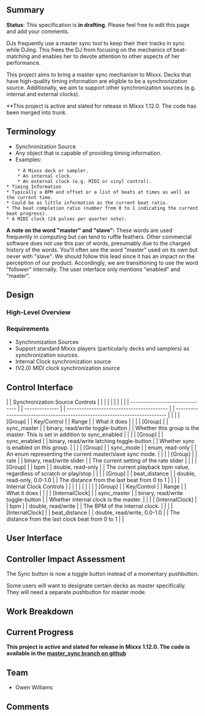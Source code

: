 ## Summary

**Status**: This specification is **in drafting**. Please feel free to
edit this page and add your comments.

DJs frequently use a master sync tool to keep their their tracks in sync
while DJing. This frees the DJ from focusing on the mechanics of
beat-matching and enables her to devote attention to other aspects of
her performance.

This project aims to bring a master sync mechanism to Mixxx. Decks that
have high-quality timing information are eligible to be a
synchronization source. Additionally, we aim to support other
synchronization sources (e.g. internal and external clocks).

\*\*This project is active and slated for release in Mixxx 1.12.0. The
code has been merged into trunk.

## Terminology

  - Synchronization Source
  - Any object that is capable of providing timing information.
  - Examples:

<!-- end list -->

``` 
    * A Mixxx deck or sampler.
    * An internal clock.
    * An external clock (e.g. MIDI or vinyl control).
* Timing Information
* Typically a BPM and offset or a list of beats at times as well as the current time. 
* Could be as little information as the current beat ratio. 
* The beat completion ratio (number from 0 to 1 indicating the current beat progress).
* A MIDI clock (24 pulses per quarter note).
```

**A note on the word "master" and "slave":** These words are used
frequently in computing but can tend to ruffle feathers. Other
commercial software does not use this pair of words, presumably due to
the charged history of the words. You'll often see the word "master"
used on its own but never with "slave". We should follow this lead since
it has an impact on the perception of our product. Accordingly, we are
transitioning to use the word "follower" internally. The user interface
only mentions "enabled" and "master".

## Design

### High-Level Overview

### Requirements

  - Synchronization Sources
  - Support standard Mixxx players (particularly decks and samplers) as
    synchronization sources.
  - Internal Clock synchronization source
  - (V2.0) MIDI clock synchronization source

## Control Interface

|  | Synchronization Source Controls |  |                |  |                                           |  |                                                                            |  |
|  | ------------------------------- |  | -------------- |  | ----------------------------------------- |  | -------------------------------------------------------------------------- |  |
|  | \[Group\]                       |  | Key/Control    |  | Range                                     |  | What it does                                                               |  |
|  | \[Group\]                       |  | sync\_master   |  | binary, read/write toggle-button          |  | Whether this group is the master. This is set in addition to sync\_enabled |  |
|  | \[Group\]                       |  | sync\_enabled  |  | binary, read/write latching toggle-button |  | Whether sync is enabled on this group.                                     |  |
|  | \[Group\]                       |  | sync\_mode     |  | enum, read-only                           |  | An enum representing the current master/slave sync mode.                   |  |
|  | \[Group\]                       |  | rate           |  | binary, read/write slider                 |  | The current setting of the rate slider                                     |  |
|  | \[Group\]                       |  | bpm            |  | double, read-only                         |  | The current playback bpm value, regardless of scratch or play/stop         |  |
|  | \[Group\]                       |  | beat\_distance |  | double, read-only, 0.0-1.0                |  | The distance from the last beat from 0 to 1                                |  |
|  | Internal Clock Controls         |  |                |  |                                           |  |                                                                            |  |
|  | \[Group\]                       |  | Key/Control    |  | Range                                     |  | What it does                                                               |  |
|  | \[InternalClock\]               |  | sync\_master   |  | binary, read/write toggle-button          |  | Whether internal clock is the master.                                      |  |
|  | \[InternalClock\]               |  | bpm            |  | double, read/write                        |  | The BPM of the internal clock.                                             |  |
|  | \[InternalClock\]               |  | beat\_distance |  | double, read/write, 0.0-1.0               |  | The distance from the last clock beat from 0 to 1                          |  |

## User Interface

## Controller Impact Assessment

The Sync button is now a toggle button instead of a momentary
pushbutton.

Some users will want to designate certain decks as master specifically.
They will need a separate pushbutton for master mode.

## Work Breakdown

## Current Progress

**This project is active and slated for release in Mixxx 1.12.0. The
code is available in the [master\_sync branch on
github](https://github.com/mixxxdj/mixxx/tree/master_sync)**

## Team

  - Owen Williams

## Comments
